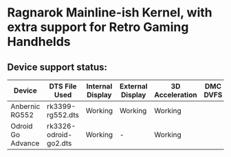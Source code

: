 # Ragnarok Mainline-ish Kernel, with extra support for Retro Gaming Handhelds

## Device support status:
| Device            | DTS File Used         | Internal Display | External Display | 3D Acceleration | DMC DVFS | GPU DVFS | CPU DVFS | USB     | USB Gadget | Button Input | Analog Input | WiFi           | BT | eMMC    | SD Cards | Speakers | Headphones | Microphone | Headset Microphone | Fan     | Suspend/Resume |
|-------------------|-----------------------|------------------|------------------|-----------------|----------|----------|----------|---------|------------|--------------|--------------|----------------|----|---------|----------|----------|------------|------------|--------------------|---------|----------------|
| Anbernic RG552    | rk3399-rg552.dts      | Working          | Working          | Working         |          | Working  | Working  | Working | Working    | Working      | Working      | Untested       | -  | Working | Working  | Broken   | Broken     | Broken     | Broken             | Working | Working        |
| Odroid Go Advance | rk3326-odroid-go2.dts | Working          | -                | Working         |          | Working  | Working  | Working |            | Working      |              | Not applicable | -  | -       | Working  | Working  | Working    | -          | Untested           | -       | Working        |
